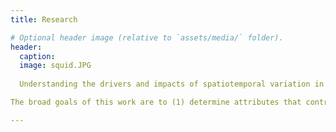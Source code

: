 ```yaml
---
title: Research

# Optional header image (relative to `assets/media/` folder).
header:
  caption: 
  image: squid.JPG
  
  Understanding the drivers and impacts of spatiotemporal variation in species abundance on the stability and trajectories of communities is key to understanding ecosystem resilience. Asynchrony, when temporal fluctuations among species or populations lack coherence, can be a key indicator of ecological stability. My PhD work focuses on the drivers of asynchrony in natural ecological systems. While the "portfolio" or "insurance" effects offered by taxonomically and environmentally diverse systems have been well established in theoretical studies and controlled experiments, applying these concepts to natural systems that are inherently variable has been an important hurdle in understanding their utility for assessing stability and resilience. Moreover, the majority of this work has focused on assessing asynchrony and stability among functionally similar taxa (e.g., competition among perennial grasses) and rarely considers [a]synchrony in multi-trophic systems (e.g., predator-prey dynamics).

The broad goals of this work are to (1) determine attributes that contribute to species and spatial asynchrony at multiple organizational and spatial scales in natural systems, (2) explore variation in synchrony between competitive versus consumptive species interactions, (3) operationalize information about the drivers of stability in natural systems for restoration and conservation practices.

---
```

